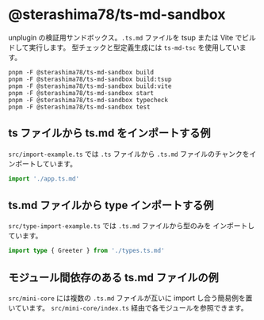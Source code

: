 # @sterashima78/ts-md-sandbox

unplugin の検証用サンドボックス。`.ts.md` ファイルを tsup または Vite でビルドして実行します。
型チェックと型定義生成には `ts-md-tsc` を使用しています。

```
pnpm -F @sterashima78/ts-md-sandbox build
pnpm -F @sterashima78/ts-md-sandbox build:tsup
pnpm -F @sterashima78/ts-md-sandbox build:vite
pnpm -F @sterashima78/ts-md-sandbox start
pnpm -F @sterashima78/ts-md-sandbox typecheck
pnpm -F @sterashima78/ts-md-sandbox test
```

## ts ファイルから ts.md をインポートする例

`src/import-example.ts` では `.ts` ファイルから `.ts.md` ファイルのチャンクをインポートしています。

```ts
import './app.ts.md'
```

## ts.md ファイルから type インポートする例

`src/type-import-example.ts` では `.ts.md` ファイルから型のみを
インポートしています。

```ts
import type { Greeter } from './types.ts.md'
```

## モジュール間依存のある ts.md ファイルの例

`src/mini-core` には複数の `.ts.md` ファイルが互いに import し合う簡易例を置いています。
`src/mini-core/index.ts` 経由で各モジュールを参照できます。
